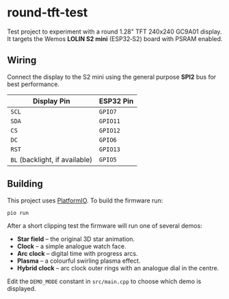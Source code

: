 # round-tft-test
Test project to experiment with a round 1.28" TFT 240x240 GC9A01 display.
It targets the Wemos **LOLIN S2 mini** (ESP32‑S2) board with PSRAM enabled.

## Wiring

Connect the display to the S2 mini using the general purpose **SPI2** bus for best performance.

| Display Pin | ESP32 Pin |
|-------------|-----------|
| `SCL`       | `GPIO7`   |
| `SDA`       | `GPIO11`  |
| `CS`        | `GPIO12`  |
| `DC`        | `GPIO6`   |
| `RST`       | `GPIO13`  |
| `BL` (backlight, if available) | `GPIO5`  |

## Building

This project uses [PlatformIO](https://platformio.org/). To build the
firmware run:

```bash
pio run
```

After a short clipping test the firmware will run one of several demos:

- **Star field** – the original 3D star animation.
- **Clock** – a simple analogue watch face.
- **Arc clock** – digital time with progress arcs.
- **Plasma** – a colourful swirling plasma effect.
- **Hybrid clock** – arc clock outer rings with an analogue dial in the centre.

Edit the `DEMO_MODE` constant in `src/main.cpp` to choose which demo is
displayed.

